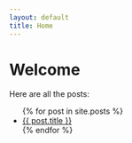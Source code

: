 ```yaml
---
layout: default
title: Home
---
```


# Welcome

Here are all the posts:

<ul>
  {% for post in site.posts %}
    <li><a href="{{ post.url }}">{{ post.title }}</a></li>
  {% endfor %}
</ul>
